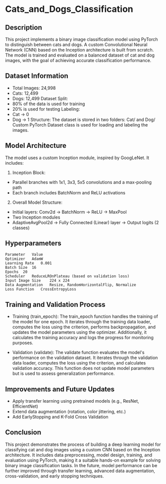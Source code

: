 # Cats_and_Dogs_Classification

## Description
This project implements a binary image classification model using PyTorch to distinguish between cats and dogs. 
A custom Convolutional Neural Network (CNN) based on the Inception architecture is built from scratch. 
The model is trained and evaluated on a balanced dataset of cat and dog images, with the goal of achieving accurate classification performance.

## Dataset Information
- Total Images: 24,998
- Cats: 12,499
- Dogs: 12,499
Dataset Split:
- 80% of the data is used for training
- 20% is used for testing
Labeling:
- Cat → 0
- Dog → 1
Structure:
The dataset is stored in two folders: Cat/ and Dog/
Custom PyTorch Dataset class is used for loading and labeling the images.

## Model Architecture
The model uses a custom Inception module, inspired by GoogLeNet. It includes:
1. Inception Block:
- Parallel branches with 1x1, 3x3, 5x5 convolutions and a max-pooling path
- Each branch includes BatchNorm and ReLU activations
2. Overall Model Structure:
- Initial layers: Conv2d → BatchNorm → ReLU → MaxPool
- Two Inception modules
- AdaptiveAvgPool2d → Fully Connected (Linear) layer → Output logits (2 classes)

## Hyperparameters
```table
Parameter	Value
Optimizer	AdamW
Learning Rate	0.001
Batch Size	16
Epochs	20
Scheduler	ReduceLROnPlateau (based on validation loss)
Input Image Size	224 x 224
Data Augmentation	Resize, RandomHorizontalFlip, Normalize
Loss Function	CrossEntropyLoss
```
## Training and Validation Process
- Training (train_epoch):
The train_epoch function handles the training of the model for one epoch. It iterates through the training data loader, computes the loss using the criterion, performs backpropagation, and updates the model parameters using the optimizer. Additionally, it calculates the training accuracy and logs the progress for monitoring purposes.

- Validation (validate):
The validate function evaluates the model's performance on the validation dataset. It iterates through the validation data loader, computes the loss using the criterion, and calculates validation accuracy. This function does not update model parameters but is used to assess generalization performance.

## Improvements and Future Updates
- Apply transfer learning using pretrained models (e.g., ResNet, EfficientNet)
- Extend data augmentation (rotation, color jittering, etc.)
- Add EarlyStopping and K-Fold Cross Validation

## Conclusion
This project demonstrates the process of building a deep learning model for classifying cat and dog images using a custom CNN based on the Inception architecture. 
It includes data preprocessing, model design, training, and evaluation using PyTorch, making it a suitable hands-on example for solving binary image classification tasks. 
In the future, model performance can be further improved through transfer learning, advanced data augmentation, cross-validation, and early stopping techniques.
